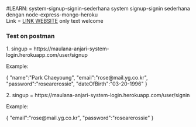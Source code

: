 #LEARN: system-signup-signin-sederhana
system signup-signin sederhana dengan node-express-mongo-heroku
<br>
Link = <a href="https://maulana-anjari-system-login.herokuapp.com/">LINK WEBSITE</a> only text welcome
<br>
<h3>Test on postman</h3>
<p>1. singup = https://maulana-anjari-system-login.herokuapp.com/user/signup</p>
<p>Example:</p>
{
    "name":"Park Chaeyoung",
    "email":"rose@mail.yg.co.kr",
    "password":"rosearerossie",
    "dateOfBirth":"03-20-1996"
}

<p>2. singup = https://maulana-anjari-system-login.herokuapp.com/user/signin</p>
<p>Example:</p>
{
    "email":"rose@mail.yg.co.kr",
    "password":"rosearerossie"
}
